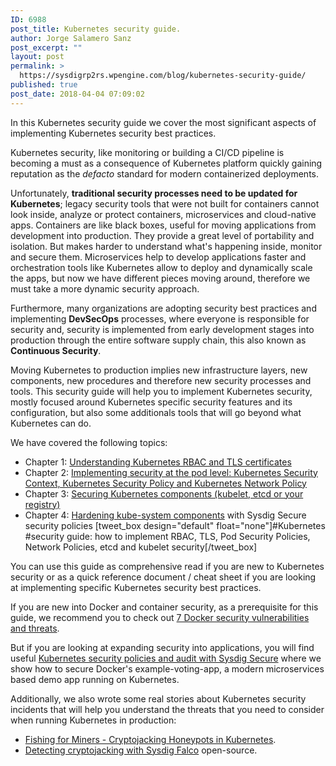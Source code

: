```yaml
---
ID: 6988
post_title: Kubernetes security guide.
author: Jorge Salamero Sanz
post_excerpt: ""
layout: post
permalink: >
  https://sysdigrp2rs.wpengine.com/blog/kubernetes-security-guide/
published: true
post_date: 2018-04-04 07:09:02
---
```

In this Kubernetes security guide we cover the most significant aspects of implementing Kubernetes security best practices.

Kubernetes security, like monitoring or building a CI/CD pipeline is becoming a must as a consequence of Kubernetes platform quickly gaining reputation as the *defacto* standard for modern containerized deployments.

Unfortunately, **traditional security processes need to be updated for Kubernetes**; legacy security tools that were not built for containers cannot look inside, analyze or protect containers, microservices and cloud-native apps. Containers are like black boxes, useful for moving applications from development into production. They provide a great level of portability and isolation. But makes harder to understand what's happening inside, monitor and secure them. Microservices help to develop applications faster and orchestration tools like Kubernetes allow to deploy and dynamically scale the apps, but now we have different pieces moving around, therefore we must take a more dynamic security approach.

Furthermore, many organizations are adopting security best practices and implementing **DevSecOps** processes, where everyone is responsible for security and, security is implemented from early development stages into production through the entire software supply chain, this also known as **Continuous Security**.

Moving Kubernetes to production implies new infrastructure layers, new components, new procedures and therefore new security processes and tools. This security guide will help you to implement Kubernetes security, mostly focused around Kubernetes specific security features and its configuration, but also some additionals tools that will go beyond what Kubernetes can do.

We have covered the following topics:

*   Chapter 1: <a target="_blank" href="https://sysdigrp2rs.wpengine.com/blog/kubernetes-security-rbac-tls/">Understanding Kubernetes RBAC and TLS certificates</a>
*   Chapter 2: <a target="_blank" href="https://sysdigrp2rs.wpengine.com/blog/kubernetes-security-psp-network-policy/">Implementing security at the pod level: Kubernetes Security Context, Kubernetes Security Policy and Kubernetes Network Policy</a>
*   Chapter 3: <a target="_blank" href="https://sysdigrp2rs.wpengine.com/blog/kubernetes-security-kubelet-etcd/">Securing Kubernetes components (kubelet, etcd or your registry)</a>
*   Chapter 4: <a href="https://sysdigrp2rs.wpengine.com/blog/kubernetes-security-harden-kube-system/" target="_blank">Hardening kube-system components</a> with Sysdig Secure security policies [tweet_box design="default" float="none"]#Kubernetes #security guide: how to implement RBAC, TLS, Pod Security Policies, Network Policies, etcd and kubelet security[/tweet_box] 

You can use this guide as comprehensive read if you are new to Kubernetes security or as a quick reference document / cheat sheet if you are looking at implementing specific Kubernetes security best practices.

If you are new into Docker and container security, as a prerequisite for this guide, we recommend you to check out <a href="https://sysdigrp2rs.wpengine.com/blog/7-docker-security-vulnerabilities/" target="_blank">7 Docker security vulnerabilities and threats</a>.

But if you are looking at expanding security into applications, you will find useful <a href="https://sysdigrp2rs.wpengine.com/blog/sysdig-secure-docker-run-time-security/" target="_blank">Kubernetes security policies and audit with Sysdig Secure</a> where we show how to secure Docker's example-voting-app, a modern microservices based demo app running on Kubernetes.

Additionally, we also wrote some real stories about Kubernetes security incidents that will help you understand the threats that you need to consider when running Kubernetes in production:

*   <a href="https://sysdigrp2rs.wpengine.com/blog/detecting-cryptojacking/" target="_blank">Fishing for Miners - Cryptojacking Honeypots in Kubernetes</a>.
*   <a href="https://sysdigrp2rs.wpengine.com/blog/detecting-cryptojacking-with-sysdigs-falco/" target="_blank">Detecting cryptojacking with Sysdig Falco</a> open-source.